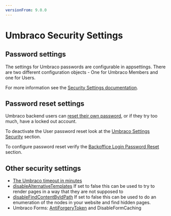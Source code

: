 ```yaml
---
versionFrom: 9.0.0
---
```


# Umbraco Security Settings

## Password settings

The settings for Umbraco passwords are configurable in appsettings. There are two different configuration objects - One for Umbraco Members and one for Users.

For more information see the [Security Settings documentation](../../V9-Config/SecuritySettings/#user-password-settings).

## Password reset settings

Umbraco backend users can [reset their own password](../password-reset.md), or if they try too much, have a locked out account.

To deactivate the User password reset look at the [Umbraco Settings Security](../../V9-Config/SecuritySettings/#allow-password-reset) section.

To configure password reset verify the [Backoffice Login Password Reset](../../../Fundamentals/Backoffice/Login/index.md#password-reset) section.

## Other security settings

- [The Umbraco timeout in minutes](../../V9-Config/GlobalSettings/#timeout)
- [disableAlternativeTemplates](../../V9-Config/WebRoutingSettings/#disable-alternative-templates) If set to false this can be used to try to render pages in a way that they are not supposed to
- [disableFindContentByIdPath](../../V9-Config/WebRoutingSettings/#disable-find-content-by-id-path) If set to false this can be used to do an enumeration of the nodes in your website and find hidden pages.
- Umbraco Forms: [AntiForgeryToken](../../../Add-ons/UmbracoForms/Developer/Configuration/index#enableantiforgerytoken) and DisableFormCaching
